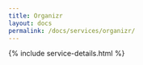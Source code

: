 ```yaml
---
title: Organizr
layout: docs
permalink: /docs/services/organizr/
---
```


{% include service-details.html %}
